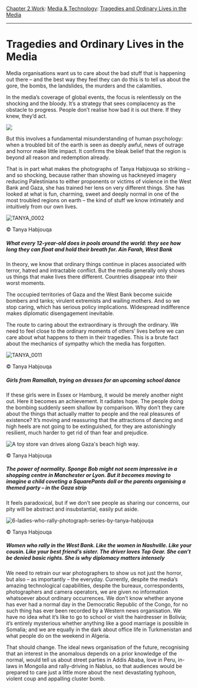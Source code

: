 [Chapter 2.Work](https://www.theschooloflife.com/thebookoflife/category/work/): [Media & Technology](https://www.theschooloflife.com/thebookoflife/category/work/media-and-technology/): [Tragedies and Ordinary Lives in the Media](https://www.theschooloflife.com/thebookoflife/disasters-and-the-ordinary/)

* * *

# Tragedies and Ordinary Lives in the Media

Media organisations want us to care about the bad stuff that is happening out there – and the best way they feel they can do this is to tell us about the gore, the bombs, the landslides, the murders and the calamities.

In the media’s coverage of global events, the focus is relentlessly on the shocking and the bloody. It’s a strategy that sees complacency as the obstacle to progress. People don’t realise how bad it is out there. If they knew, they’d act.

![](https://www.theschooloflife.com/thebookoflife/wp-content/uploads/2014/11/Demolished_vehicles_line_Highway_80_on_18_Apr_1991-1024x686.jpg)

But this involves a fundamental misunderstanding of human psychology: when a troubled bit of the earth is seen as deeply awful, news of outrage and horror make little impact. It confirms the bleak belief that the region is beyond all reason and redemption already.

That is in part what makes the photographs of Tanya Habjouqa so striking – and so shocking, because rather than showing us hackneyed imagery reducing Palestinians to either proponents or victims of violence in the West Bank and Gaza, she has trained her lens on very different things. She has looked at what is fun, charming, sweet and deeply normal in one of the most troubled regions on earth – the kind of stuff we know intimately and intuitively from our own lives.

 ![TANYA_0002](https://www.theschooloflife.com/thebookoflife/wp-content/uploads/2014/09/TANYA_0002.jpg)

© Tanya Habjouqa

##### What every 12-year-old does in pools around the world: they see how long they can float and hold their breath for. Ain Farah, West Bank

In theory, we know that ordinary things continue in places associated with terror, hatred and intractable conflict. But the media generally only shows us things that make lives there different. Countries disappear into their worst moments.

The occupied territories of Gaza and the West Bank become suicide bombers and tanks; virulent extremists and wailing mothers. And so we stop caring, which has serious policy implications. Widespread indifference makes diplomatic disengagement inevitable.

The route to caring about the extraordinary is through the ordinary. We need to feel close to the ordinary moments of others’ lives before we can care about what happens to them in their tragedies. This is a brute fact about the mechanics of sympathy which the media has forgotten.

 ![TANYA_0011](https://www.theschooloflife.com/thebookoflife/wp-content/uploads/2014/09/TANYA_0011.jpg)

© Tanya Habjouqa

##### Girls from Ramallah, trying on dresses for an upcoming school dance

If these girls were in Essex or Hamburg, it would be merely another night out. Here it becomes an achievement. It radiates hope. The people doing the bombing suddenly seem shallow by comparison. Why don’t they care about the things that actually matter to people and the real pleasures of existence? It’s moving and reassuring that the attractions of dancing and high heels are not going to be extinguished, for they are astonishingly resilient, much harder to get rid of than fear and prejudice.

 ![A toy store van drives along Gaza's beach high way.](https://www.theschooloflife.com/thebookoflife/wp-content/uploads/2014/09/Occupied-Pleasures-by-Tanya-Habjouqa_31-1024x682.jpg)

© Tanya Habjouqa

##### The power of normality. Sponge Bob might not seem impressive in a shopping centre in Manchester or Lyon. But it becomes moving to imagine a child coveting a SquarePants doll or the parents organising a themed party – in the Gaza strip

It feels paradoxical, but if we don’t see people as sharing our concerns, our pity will be abstract and insubstantial, easily put aside.

 ![6-ladies-who-rally-photograph-series-by-tanya-habjouqa](https://www.theschooloflife.com/thebookoflife/wp-content/uploads/2014/09/6-ladies-who-rally-photograph-series-by-tanya-habjouqa.jpg)

© Tanya Habjouqa

##### Women who rally in the West Bank. Like the women in Nashville. Like your cousin. Like your best friend’s sister. The driver loves Top Gear. She can’t be denied basic rights. She is why diplomacy matters intensely

We need to retrain our war photographers to show us not just the horror, but also – as importantly – the everyday. Currently, despite the media’s amazing technological capabilities, despite the bureaux, correspondents, photographers and camera operators, we are given no information whatsoever about ordinary occurrences. We don’t know whether anyone has ever had a normal day in the Democratic Republic of the Congo, for no such thing has ever been recorded by a Western news organisation. We have no idea what it’s like to go to school or visit the hairdresser in Bolivia; it’s entirely mysterious whether anything like a good marriage is possible in Somalia; and we are equally in the dark about office life in Turkmenistan and what people do on the weekend in Algeria.

That should change. The ideal news organisation of the future, recognising that an interest in the anomalous depends on a prior knowledge of the normal, would tell us about street parties in Addis Ababa, love in Peru, in-laws in Mongolia and rally-driving in Nablus, so that audiences would be prepared to care just a little more about the next devastating typhoon, violent coup and appalling cluster bomb.
